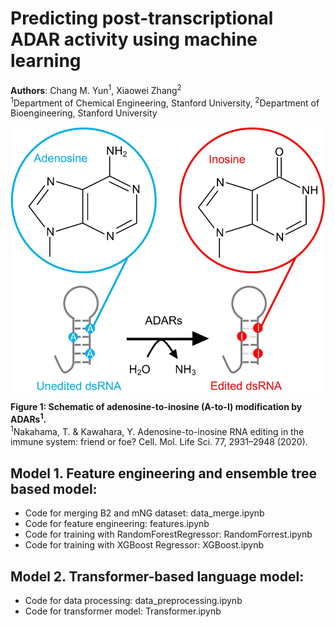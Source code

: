 # Predicting post-transcriptional ADAR activity using machine learning
**Authors**: Chang M. Yun<sup>1</sup>, Xiaowei Zhang<sup>2</sup> \
<sup>1</sup>Department of Chemical Engineering, Stanford University, <sup>2</sup>Department of Bioengineering, Stanford University

![Figure 1: Schematic of adenosine-to-inosine (A-to-I) modification by ADARs](/docs/figure_1.png)

**Figure 1: Schematic of adenosine-to-inosine (A-to-I) modification by ADARs<sup>1</sup>.** \
<sup>1</sup>Nakahama, T. & Kawahara, Y. Adenosine-to-inosine RNA editing in the immune system: friend or foe? Cell. Mol. Life Sci. 77, 2931–2948 (2020).

## Model 1. Feature engineering and ensemble tree based model:
* Code for merging B2 and mNG dataset: data_merge.ipynb
* Code for feature engineering: features.ipynb
* Code for training with RandomForestRegressor: RandomForrest.ipynb
* Code for training with XGBoost Regressor: XGBoost.ipynb

## Model 2. Transformer-based language model:
* Code for data processing: data_preprocessing.ipynb
* Code for transformer model: Transformer.ipynb
